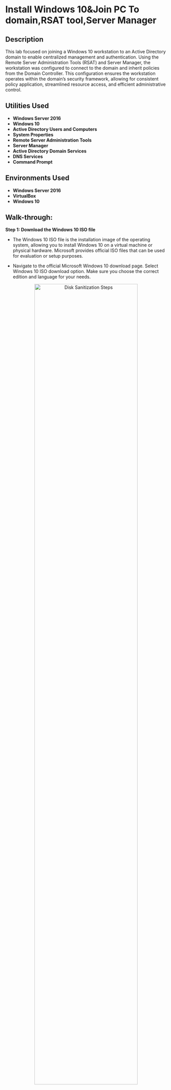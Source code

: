 <h1>Install Windows 10&Join PC To domain,RSAT tool,Server Manager</h1>

 

<h2>Description</h2>
This lab focused on joining a Windows 10 workstation to an Active Directory domain to enable centralized management and authentication. Using the Remote Server Administration Tools (RSAT) and Server Manager, the workstation was configured to connect to the domain and inherit policies from the Domain Controller. This configuration ensures the workstation operates within the domain’s security framework, allowing for consistent policy application, streamlined resource access, and efficient administrative control.
<br />


<h2>Utilities Used</h2>

- <b>Windows Server 2016</b> 
- <b>Windows 10</b>
- <b>Active Directory Users and Computers</b>
- <b>System Properties</b>
- <b>Remote Server Administration Tools</b>
- <b>Server Manager</b>
- <b>Active Directory Domain Services</b>
- <b>DNS Services</b>
- <b>Command Prompt</b>

<h2>Environments Used </h2>

- <b>Windows Server 2016</b> 
- <b>VirtualBox</b>
- <b>Windows 10</b>
<h2>Walk-through:</h2>

<b>Step 1: Download the Windows 10 ISO file</b>

- The Windows 10 ISO file is the installation image of the operating system, allowing you to install Windows 10 on a virtual machine or physical hardware. Microsoft provides official ISO files that can be used for evaluation or setup purposes.

- Navigate to the official Microsoft Windows 10 download page. Select Windows 10 ISO download option.
Make sure you choose the correct edition and language for your needs.
<p align="center">
<img src="https://i.imgur.com/FRJtfom.png" height="80%" width="80%" alt="Disk Sanitization Steps"/>
<p align="center">
 
 
  <br/>

<b>Step 2: Create a new virtual machine and plug in the Windows 10 ISO file </b>
- After downloading VirtualBox, open up the application and you should see the same window as the one directly below.
- Click on “New” to add our Windows 10 image.
 <p align="center">
<img src="https://i.imgur.com/EMGzVr5.png" width="80%" alt="Disk Sanitization Steps"/>
<p align="center">

- For the name of the VM, enter “RRWindows10Lab”. Leave the default folder as is.
- For the “ISO image” find the location in which you downloads was saved and select the download file for the Windows 2016 server.
- Click “Continue”
<p align="center">
<img src="https://i.imgur.com/YgfUCh2.png" width="80%" alt="Disk Sanitization Steps"/>
<p align="center">

 - Use the recommended amount of RAM if your device has enough memory space for you to do so. 
<p align="center">
<img src="https://i.imgur.com/pdt64zS.png" width="80%" alt="Disk Sanitization Steps"/>
<p align="center">
 
 - Click "Create"
<p align="center">
<img src="https://i.imgur.com/AmZwxUz.png" width="80%" alt="Disk Sanitization Steps"/>
<p align="center">
 
 - Click "Continue"
<p align="center">
<img src="https://i.imgur.com/eNFUuCs.png" width="80%" alt="Disk Sanitization Steps"/>
<p align="center">

 - Click "Continue"
<p align="center">
<img src="https://i.imgur.com/eilxG2z.png" width="80%" alt="Disk Sanitization Steps"/>
<p align="center">

 - Click "Continue"
<p align="center">
<img src="https://i.imgur.com/woEsv09.png" width="80%" alt="Disk Sanitization Steps"/>
<p align="center">
 <br/>

<b>Step 3: Let’s start things up and setup Windows </b>

- Select "RRWindows10Lab" and click “Start”. 
<p align="center">
<img src="https://i.imgur.com/9vpr7wt.png" height="80%" width="80%" alt="Disk Sanitization Steps"/><p align="center">
<p align="center">

- After clicking “Start”. A window comes up in order to select the file in which operating system you want to choose from. Choose the Windows 10 ISO file we have downloaded for this project and click "Start".
<p align="center">
<img src="https://i.imgur.com/kpAqzY6.png" height="80%" width="80%" alt="Disk Sanitization Steps"/><p align="center">
<p align="center">

- When the VM starts up you will see the Windows 10 installation window. If you are doing this project and you live outside the United States, choose the appropriate location settings for you.
- Click “Next”
<p align="center">
<img src="https://i.imgur.com/savMVgT.png" height="80%" width="80%" alt="Disk Sanitization Steps"/><p align="center">
<p align="center">

- Click “Install” then on the next screen, click "I don't have a product key".
<p align="center">
<img src="https://i.imgur.com/ahC0Phm.png" height="80%" width="80%" alt="Disk Sanitization Steps"/><p align="center">
<p align="center">

- Next, select “Windows 10 Pro” when asked which operating system you want to install, then click "Next".
<p align="center">
<img src="https://i.imgur.com/F1WWMDZ.png" height="80%" width="80%" alt="Disk Sanitization Steps"/><p align="center">
<p align="center">

- Accept the terms and agreements and click “Next”
<p align="center">
<img src="https://i.imgur.com/PIjpaDY.png" height="80%" width="80%" alt="Disk Sanitization Steps"/><p align="center">
<p align="center">

<p align="center">
 [The Windows OS installation will take up approximately 10GB. If you are getting a message in regards to the required space then you will have to start the lab all over again and increase the virtual hard drive space so that the installation can properly take place.]
<p align="center">

- On the next window, click on “Custom: Install Windows only (advanced)”
<p align="center">
<img src="https://i.imgur.com/lRj6lzI.png" height="80%" width="80%" alt="Disk Sanitization Steps"/><p align="center">
<p align="center">

- Then, Click “Next” and the installation will take place.
<p align="center">
<img src="https://i.imgur.com/z4FMEHY.png" height="80%" width="80%" alt="Disk Sanitization Steps"/><p align="center">
<p align="center">
<p align="center">
<img src="https://i.imgur.com/WvxrlTG.png" height="80%" width="80%" alt="Disk Sanitization Steps"/><p align="center">
<p align="center">

<b>Step 4: Lets create a static IP on our Server 2016 VM </b>

- While the installation is taking place, we will create a static IP on the Server 2016 VM so we have one constant IP address for the lab environment.
- Log into your Server 2016 WM.
- Once logged in, type in "Control Panel" in the Windows search bar and open it.
<p align="center">
<img src="https://i.imgur.com/WSjEwuX.png" height="80%" width="80%" alt="Disk Sanitization Steps"/><p align="center">
<p align="center">

- Click on "view network status and tasks" under the Network and Internet section.
<p align="center">
<img src="https://i.imgur.com/FvlrUlN.png" height="80%" width="80%" alt="Disk Sanitization Steps"/><p align="center">
<p align="center">

- Click on "Change adapter settings" on the left-hand side of the window.
<p align="center">
<img src="https://i.imgur.com/CCsLkpP.png" height="80%" width="80%" alt="Disk Sanitization Steps"/><p align="center">
<p align="center">

- Click on "Ethernet".
- Then, click on "Properties" on the pop-up window.
<p align="center">
<img src="https://i.imgur.com/0oBykIW.png" height="80%" width="80%" alt="Disk Sanitization Steps"/><p align="center">
<p align="center">

- On the Ethernet Properties window, double-click on "Internet Protocol Version 4 (TCP/IPv4).
- Next, on the Internet Protocol Version 4 (TCP/IPv4) properties window, select the "Use the following IP address:" option.
- For the IP address, type in "10.1.10.2", click in the Subnet Mask section then the Subnet Mask will then fill itself out with "255.0.0.0" automatically. For the Default Gateway, we will type in "10.1.10.1"
- Finally, leave the Use the following DNS server addresses:" option selected. In the "Preferred DNS server:" section we will type in "10.1.10.2". For the "Alternate DNS Server:" we will type in "10.1.10.1".
- Click "OK" on all pop-up windows.
<p align="center">
<img src="https://i.imgur.com/oWDustZ.png" height="80%" width="80%" alt="Disk Sanitization Steps"/><p align="center">
<p align="center">

- At the top of the VM screen, click on "Devices", hover over Network to the click on "Network settings".
<p align="center">
<img src="https://i.imgur.com/2RemRYN.png" height="80%" width="80%" alt="Disk Sanitization Steps"/><p align="center">
<p align="center">

- Click on the "Attached to:" drop-down box and switch it from "NAT" to "Host-only Adapter"
- Click "OK"
<p align="center">
<img src="https://i.imgur.com/MiHAWf2.png" height="80%" width="80%" alt="Disk Sanitization Steps"/><p align="center">
<p align="center">

Now, we have created our static IP for our labbing environment and do not have to worry about the IP address changing on us until we do it manually.

- Once installed, it'll ask you to select which country you reside in, for myself I will choose United States.
- Click "Yes"
<p align="center">
<img src="https://i.imgur.com/tUqsrlr.png" height="80%" width="80%" alt="Disk Sanitization Steps"/><p align="center">
<p align="center">

- Then it'll ask if you want to add another keyboard layout, I will continue with US but do what works best for you.
- Click "Yes"
<p align="center">
<img src="https://i.imgur.com/B7vx0nR.png" height="80%" width="80%" alt="Disk Sanitization Steps"/><p align="center">
<p align="center">

- Select "Set up for personal use" when you arrive on the window where you are asked how you would like to set up Virtual Machine.
- Click "Next"
<p align="center">
<img src="https://i.imgur.com/0VoJSat.png" height="80%" width="80%" alt="Disk Sanitization Steps"/><p align="center">
<p align="center">

- On the next window, guide your cursor to the bottome left of the screen and click "Offline account".
<p align="center">
<img src="https://i.imgur.com/sSPphms.png" height="80%" width="80%" alt="Disk Sanitization Steps"/><p align="center">
<p align="center">

- At the bottom left of the window, click on "Limited experience".
<p align="center">
<img src="https://i.imgur.com/EZ9as7n.png" height="80%" width="80%" alt="Disk Sanitization Steps"/><p align="center">
<p align="center">

- For the account name, type in "User". This account will adminstrator capabilites.
<p align="center">
<img src="https://i.imgur.com/ioPy2Bn.png" height="80%" width="80%" alt="Disk Sanitization Steps"/><p align="center">
<p align="center">

- For the password, make it something that you will remember, in my case I am making the password "Password123!". If you decide to use a different password, make sure you save the password on a clipboard/notes because you will be working out of this lab throughout the project series.
- Hit "Next"
<p align="center">
<img src="https://i.imgur.com/EGNkZnm.png" height="80%" width="80%" alt="Disk Sanitization Steps"/><p align="center">
<p align="center">
Finally, the Windows OS will take a few minutes to finish the installation and once that is done you will be able to use Windows 10!
<br/>
 
 <b>Step 4: Create a password for the User</b>

- When finally logged on, click on "File Explorer' at the bottom of the screen on the Task Bar.
<p align="center">
<img src="https://i.imgur.com/h2v4mnv.png" height="80%" width="80%" alt="Disk Sanitization Steps"/><p align="center">
<p align="center">

- After opening File Explorer, go to the left-hand side and right-click "This PC" and click on "Manage".
<p align="center">
<img src="https://i.imgur.com/K9keZfI.png" height="80%" width="80%" alt="Disk Sanitization Steps"/><p align="center">
<p align="center">

<br/>

- Under the Computer Management window that we just opened, guide your cursor to the left-hand side and click the dropdown box next to "Local Users and Groups".
- Click on "Users".
- Then, right-click on administrators and you want to click on "Properties".
<p align="center">
<img src="https://i.imgur.com/qOfcXPB.png" height="80%" width="80%" alt="Disk Sanitization Steps"/><p align="center">
<p align="center">

- Next, we will uncheck the box for "Account is disabled".
- Keep the "Password never expires" checked.
- Then click on "Apply".
<p align="center">
<img src="https://i.imgur.com/e8LVumI.png" height="80%" width="80%" alt="Disk Sanitization Steps"/><p align="center">
<p align="center">

- Back on the Computer Management window, right-click on administrator again except this time we will be clicking on "Set Password".
<p align="center">
<img src="https://i.imgur.com/UD5w5AN.png" height="80%" width="80%" alt="Disk Sanitization Steps"/><p align="center">
<p align="center">

- Click on "Proceed".
<p align="center">
<img src="https://i.imgur.com/V7wBq6t.png" height="80%" width="80%" alt="Disk Sanitization Steps"/><p align="center">
<p align="center">

- In the "New password" box, we will use the same password, Password123!" we used for the "User" account which we are currenly on.
- Press on "OK"
- Press "OK" again to set the password.
<p align="center">
<img src="https://i.imgur.com/5R7RTS2.png" height="80%" width="80%" alt="Disk Sanitization Steps"/><p align="center">
<p align="center">
<br/>
 
- Close out of all windows and go to the bottom left corner of the screen and right-click the Windows Start button.
- Hover over "shut down or sign out" and click on "Sign out"
<p align="center">
<img src="https://i.imgur.com/zLmxz50.png" height="80%" width="80%" alt="Disk Sanitization Steps"/><p align="center">
<p align="center">
<br/>

- Now, we want to log into the Administrator account using the password we have set for it which is "Password123!".
<p align="center">
<img src="https://i.imgur.com/kNaai9c.png" height="80%" width="80%" alt="Disk Sanitization Steps"/><p align="center">
<p align="center">
<br/>

- Go to the left-hand side and right-click "This PC" and click on "Manage".
<p align="center">
<img src="https://i.imgur.com/q967Go0.png" height="80%" width="80%" alt="Disk Sanitization Steps"/><p align="center">
<p align="center">
<br/>

- Guide your cursor to the left-hand side and click the dropdown box next to "Local Users and Groups".
- Click on "Users".
- Then, right-click on Users and you want to click on "Delete".
<p align="center">
<img src="https://i.imgur.com/8KCCfJW.png" height="80%" width="80%" alt="Disk Sanitization Steps"/><p align="center">
<p align="center">
<br/>

- When a window pops up asking if you are sure you want to delete the "User" account, click "Yes".
<p align="center">
<img src="https://i.imgur.com/8KCCfJW.png" height="80%" width="80%" alt="Disk Sanitization Steps"/><p align="center">
<p align="center">
<br/>

- Another window will come up letting you know you are about to delete an administrator account and to make sure you have another one set up before deleting, which we do, so will click on "OK".
[Now, there is only one administrator account on the Windows10Lab VM, named "Administrator]
<p align="center">
<img src="https://i.imgur.com/vajwLqi.png" height="80%" width="80%" alt="Disk Sanitization Steps"/><p align="center">
<p align="center">
<br/>

<p align="center">
[Now, there is only one administrator account on the Windows10Lab VM, named "Administrator"]
<p align="center">
 <br/>
 
<b>Step 5: Review</b>

- On the home screen search bar, type in programs.
- Click on "Add and removes programs" at the top of the panel
<p align="center">
<img src="https://i.imgur.com/QIctx37.png" height="80%" width="80%" alt="Disk Sanitization Steps"/><p align="center">
<p align="center">
<br/>

- Under the "Apps & features" section, click on "Optional features".
<p align="center">
<img src="https://i.imgur.com/2ojeb5J.png" height="80%" width="80%" alt="Disk Sanitization Steps"/><p align="center">
<p align="center">
<br/>

- Click the first option on the settings window, "Add a feature".
<p align="center">
<img src="https://i.imgur.com/R7lP1Yt.png" height="80%" width="80%" alt="Disk Sanitization Steps"/><p align="center">
<p align="center">
<br/>

- While on the Add a features window, check the box on ALL of the features I have pictures below.
- Once that is done, click on "Install".
<p align="center">
<img src="https://i.imgur.com/0Qpv5qO.png" width="80%" alt="Disk Sanitization Steps"/>
<img src="https://i.imgur.com/5ZFwLgt.png" width="80%" alt="Disk Sanitization Steps"/>
<img src="https://i.imgur.com/H21ajDf.png" width="80%" alt="Disk Sanitization Steps"/>
<img src="https://i.imgur.com/aU4zsXR.png" width="80%" alt="Disk Sanitization Steps"/>
<p align="center">
<br/>

- Once installed we want to restart our computer so our new features work properly.
- Right-click the start button on the Windows 10 homescreen.
- Hover over to "Shut down or sign out" and click on "Restart".
<p align="center">
<img src="https://i.imgur.com/3qVdMlq.png" height="80%" width="80%" alt="Disk Sanitization Steps"/><p align="center">
<p align="center">
<br/>
 
<b>Step 6: Add our Windows 10 VM to our Domain</b>

- Once the features are downloaded, log back into Administrator on the Windows 10 VM. While loggin in, we will also be opening our Server 2016 VM and logging in the Administrator on that VM.
- We will need the IP address of our domain so we can add our Windows 10 account to the domain. Earlier, we created an static IP address for the domain to "10.1.10.2" but if you happen to not being able to recall that, then you can open up the command script and type in "ipconfig" and press enter.
<p align="center">
<img src="https://i.imgur.com/hmTcWGW.png" height="80%" width="80%" alt="Disk Sanitization Steps"/>
<p align="center">

- Next we will rename our Windows 10 computer to "Desktop1". Go to "File Explorer" at the bottom of the home screen at the task bar.
 <p align="center">
<img src="https://i.imgur.com/wKzueiy.png" height="80%" width="80%" alt="Disk Sanitization Steps"/>
 <p align="center">
<br/>

- Then, guide your cursor over to left panel of the window to "This PC" and click on "Properties".
<p align="center">
<img src="https://i.imgur.com/LECDpvZ.png" height="80%" width="80%" alt="Disk Sanitization Steps"/>
<p align="center">
<br/>

- Click on "Rename this PC" on the "About" page about your computer.
<p align="center">
<img src="https://i.imgur.com/HXrDCwZ.png" height="80%" width="80%" alt="Disk Sanitization Steps"/>
<p align="center">
<br/>

- Under where it states the current name of the PC, there is a box to type in the new name we want for the PC, we will be doing "Desktop1". 
<p align="center">
<img src="https://i.imgur.com/wekmJdb.png" height="80%" width="80%" alt="Disk Sanitization Steps"/>
<p align="center">
<br/>

<p align="center">
After following these steps, it will ask you to restart the PC in order to apply the name change we just did. After done restarting, your PC should officially be renamed "Desktop1"!

If you were to try to ping the domain with our Windows 10 PC, it would be unable to do so. So first what we will have to do is create a static IP address for our Windows 10 PC.

- After the PC restarts, type in "Control Panel" in the Windows search bar and open it.
<p align="center">
<img src="https://i.imgur.com/nYDvanb.png" height="80%" width="80%" alt="Disk Sanitization Steps"/><p align="center">
<p align="center">

- Click on "view network status and tasks" under the Network and Internet section.
<p align="center">
<img src="https://i.imgur.com/atwXFJu.png" height="80%" width="80%" alt="Disk Sanitization Steps"/><p align="center">
<p align="center">

- Click on "Change adapter settings" on the left-hand side of the window.
<p align="center">
<img src="https://i.imgur.com/HQWj2k6.png" height="80%" width="80%" alt="Disk Sanitization Steps"/><p align="center">
<p align="center">

- Click on "Ethernet".
- Then, click on "Properties" on the pop-up window.
<p align="center">
<img src="https://i.imgur.com/k8mhj4g.png" height="80%" width="80%" alt="Disk Sanitization Steps"/><p align="center">
<p align="center">

- On the Ethernet Properties window, double-click on "Internet Protocol Version 4 (TCP/IPv4).
- Next, on the Internet Protocol Version 4 (TCP/IPv4) properties window, select the "Use the following IP address:" option.
- For the IP address, type in "10.1.10.3", click in the Subnet Mask section then the Subnet Mask will then fill itself out with "255.0.0.0" automatically. For the Default Gateway, we will type in "10.1.10.1"
- Finally, leave the Use the following DNS server addresses:" option selected. In the "Preferred DNS server:" section we will type in "10.1.10.2". For the "Alternate DNS Server:" we will type in "10.1.10.1".
- Click "OK" on all pop-up windows.
<p align="center">
<img src="https://i.imgur.com/eJ8PPw4.png" height="80%" width="80%" alt="Disk Sanitization Steps"/><p align="center">
<p align="center">
<br/>

<p align="center">
Still, we will not be able to ping our domain so there will be a few more steps to accomplish that task.
<br/>
 
- At the top of the VM screen, click on "Devices", hover over Network to the click on "Network settings".
<p align="center">
<img src="https://i.imgur.com/ikX6fm6.png" height="80%" width="80%" alt="Disk Sanitization Steps"/><p align="center">
<p align="center">

- Click on the "Attached to:" drop-down box and switch it from "NAT" to "Host-only Adapter"
- Click "OK"
<p align="center">
<img src="https://i.imgur.com/vSfRzuw.png" height="80%" width="80%" alt="Disk Sanitization Steps"/><p align="center">
<p align="center">

- Now we want to go back into "File explorer", right-click on "This PC" and click on "Properties" to go into the System Properties window.
- Click the "Change..." button that is right under the "Network ID" button
<p align="center">
<img src="https://i.imgur.com/YiQAItA.png" height="80%" width="80%" alt="Disk Sanitization Steps"/><p align="center">
<p align="center">
<br/>

- Under the "Member of" section, and click on the Domain bubble option so that it is filled in.
- In the textbox, we will type in the domain name which is "RicardoRivas.local".
- Click "OK"
<p align="center">
<img src="https://i.imgur.com/muDrY9Y.png" height="80%" width="80%" alt="Disk Sanitization Steps"/><p align="center">
<p align="center">
<br/>

- Next, it will ask you to enter a user name and password of account that has permission to join the domain.
- For user name we will type in "administrator" and the password is "Password123"
- Click "OK"
<p align="center">
<img src="https://i.imgur.com/quIqbgg.png" height="80%" width="80%" alt="Disk Sanitization Steps"/><p align="center">
<p align="center">
<br/>

<p align="center">
At last, it will ask you to restart the PC in order to add the account to the domain. While the Windows 10 VM is restarting, we are going onto the Windows Server VM to reset the password for the helpdesk account.
<p align="center">
 <br/>

 - On the Windows Server homescreen, click on the Active Directory Users and Computers shortcut at the bottom of the screen.
<p align="center">
<img src="https://i.imgur.com/q5IWzhm.png" height="80%" width="80%" alt="Disk Sanitization Steps"/><p align="center">
<p align="center">
<br/>

- Click the "Users" OU on the left panel, and look for the help desk account.
- Right-click on "help desk" and click on "Reset Password..."
<p align="center">
<img src="https://i.imgur.com/Gj0raHZ.png" height="80%" width="80%" alt="Disk Sanitization Steps"/><p align="center">
<p align="center">
<br/>

- For the help desk account, the new password we will create for it will be "Password123".
- Type the password again in the "Confirm Password:" type box.
- Click "OK"
<p align="center">
<img src="https://i.imgur.com/I9PnUn6.png" height="80%" width="80%" alt="Disk Sanitization Steps"/><p align="center">
<p align="center">
<br/>

<p align="center">
Now the password has been reset for the helpdesk account and we can confirm to see whether or not the account was added to the domain!
<p align="center">
 <br/>

 - Log into the help desk account on the Windows 10 VM with the new password we gave it.
 - When logged in, open Active Directory Users and Computer and there you see, RicardoRivas.local, our domain on the left-hand side!
<p align="center">
<img src="https://i.imgur.com/yj1L8HR.png" height="80%" width="80%" alt="Disk Sanitization Steps"/><p align="center">
<p align="center">
